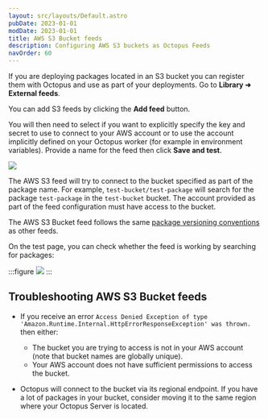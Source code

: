 ```yaml
---
layout: src/layouts/Default.astro
pubDate: 2023-01-01
modDate: 2023-01-01
title: AWS S3 Bucket feeds
description: Configuring AWS S3 buckets as Octopus Feeds
navOrder: 60
---
```


If you are deploying packages located in an S3 bucket you can register them with Octopus and use as part of your deployments. Go to **Library ➜ External feeds**.

You can add S3 feeds by clicking the **Add feed** button.

You will then need to select if you want to explicitly specify the key and secret to use to connect to your AWS account or to use the account implicitly defined on your Octopus worker (for example in environment variables). Provide a name for the feed then click **Save and test**.

![](/docs/packaging-applications/package-repositories/images/s3-feed.png) 

The AWS S3 feed will try to connect to the bucket specified as part of the package name. For example, `test-bucket/test-package` will search for the package `test-package` in the `test-bucket` bucket. The account provided as part of the feed configuration must have access to the bucket.

The AWS S3 Bucket feed follows the same [package versioning conventions](/docs/packaging-applications/create-packages/versioning) as other feeds.

On the test page, you can check whether the feed is working by searching for packages:

:::figure
![](/docs/packaging-applications/package-repositories/images/s3-feed-test.png)
:::

## Troubleshooting AWS S3 Bucket feeds

- If you receive an error `Access Denied Exception of type 'Amazon.Runtime.Internal.HttpErrorResponseException' was thrown.` then either:
  - The bucket you are trying to access is not in your AWS account (note that bucket names are globally unique).
  - Your AWS account does not have sufficient permissions to access the bucket.

- Octopus will connect to the bucket via its regional endpoint. If you have a lot of packages in your bucket, consider moving it to the same region where your Octopus Server is located.